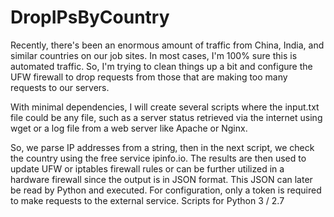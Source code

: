 # DropIPsByCountry
Recently, there's been an enormous amount of traffic from China, India, and similar countries on our job sites. In most cases, I'm 100% sure this is automated traffic. So, I'm trying to clean things up a bit and configure the UFW firewall to drop requests from those that are making too many requests to our servers.

With minimal dependencies, I will create several scripts where the input.txt  file could be any file, such as a server status retrieved via the internet using wget or a log file from a web server like Apache or Nginx.

So, we parse IP addresses from a string, then in the next script, we check the country using the free service ipinfo.io. The results are then used to update UFW or iptables firewall rules or can be further utilized in a hardware firewall since the output is in JSON format. This JSON can later be read by Python and executed. For configuration, only a token is required to make requests to the external service. Scripts for Python 3 / 2.7

